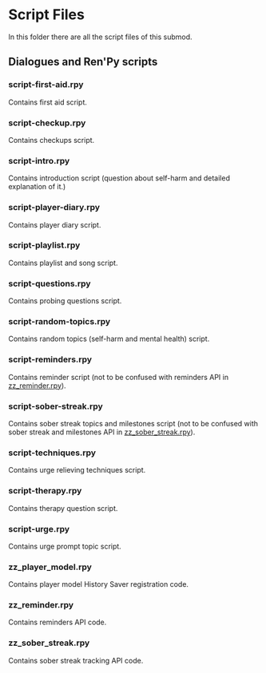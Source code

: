 # Script Files

In this folder there are all the script files of this submod.

## Dialogues and Ren'Py scripts

### script-first-aid.rpy

Contains first aid script.


### script-checkup.rpy

Contains checkups script.


### script-intro.rpy

Contains introduction script (question about self-harm and detailed explanation of it.)


### script-player-diary.rpy

Contains player diary script.


### script-playlist.rpy

Contains playlist and song script.


### script-questions.rpy

Contains probing questions script.


### script-random-topics.rpy

Contains random topics (self-harm and mental health) script.


### script-reminders.rpy

Contains reminder script (not to be confused with reminders API in [zz_reminder.rpy](zz_reminder.rpy)).


### script-sober-streak.rpy

Contains sober streak topics and milestones script (not to be confused with sober streak and milestones API in
[zz_sober_streak.rpy](zz_sober_streak.rpy)).


### script-techniques.rpy

Contains urge relieving techniques script.


### script-therapy.rpy

Contains therapy question script.


### script-urge.rpy

Contains urge prompt topic script.


### zz_player_model.rpy

Contains player model History Saver registration code.


### zz_reminder.rpy

Contains reminders API code.


### zz_sober_streak.rpy

Contains sober streak tracking API code.
